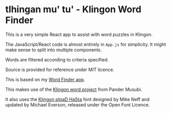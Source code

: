 # tlhingan mu' tu' - Klingon Word Finder

This is a very simple React app to assist with word puzzles in Klingon.

The JavaScript/React code is almost entirely in `App.js` for simplicity. It might make sense to split into multiple components.

Words are filtered according to criteria specified.

Source is provided for reference under MIT licence.

This is based on my [Word Finder app](https://github.com/lostcarpark/wordfinder).

This makes use of the [Klingon word project](https://github.com/PanderMusubi/klingon) from Pander Musubi.

It also uses the [Klingon pIqaD HaSta](https://www.evertype.com/fonts/tlh/) font designed by Mike Neff and updated by Michael Everson, released under the Open Font Licence.